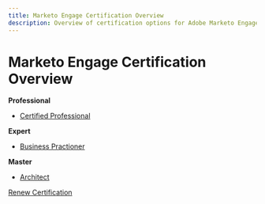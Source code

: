 ```yaml
---
title: Marketo Engage Certification Overview
description: Overview of certification options for Adobe Marketo Engage
---
```

# Marketo Engage Certification Overview

**Professional**

* [Certified Professional](/help/certifications/ame/ame-p.md) <!--AD0-E555-->

**Expert**

* [Business Practioner](/help/certifications/ame/ame-e-business.md) <!--AD0-E559-->

**Master**

* [Architect](/help/certifications/ame/ame-m-architect.md) <!--AD0-E556-->

[Renew Certification](/help/certifications/ame/ame-renew.md)
